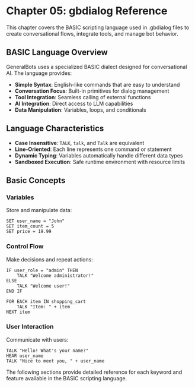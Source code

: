 # Chapter 05: gbdialog Reference

This chapter covers the BASIC scripting language used in .gbdialog files to create conversational flows, integrate tools, and manage bot behavior.

## BASIC Language Overview

GeneralBots uses a specialized BASIC dialect designed for conversational AI. The language provides:

- **Simple Syntax**: English-like commands that are easy to understand
- **Conversation Focus**: Built-in primitives for dialog management
- **Tool Integration**: Seamless calling of external functions
- **AI Integration**: Direct access to LLM capabilities
- **Data Manipulation**: Variables, loops, and conditionals

## Language Characteristics

- **Case Insensitive**: `TALK`, `talk`, and `Talk` are equivalent
- **Line-Oriented**: Each line represents one command or statement
- **Dynamic Typing**: Variables automatically handle different data types
- **Sandboxed Execution**: Safe runtime environment with resource limits

## Basic Concepts

### Variables
Store and manipulate data:
```basic
SET user_name = "John"
SET item_count = 5
SET price = 19.99
```

### Control Flow
Make decisions and repeat actions:
```basic
IF user_role = "admin" THEN
    TALK "Welcome administrator!"
ELSE
    TALK "Welcome user!"
END IF

FOR EACH item IN shopping_cart
    TALK "Item: " + item
NEXT item
```

### User Interaction
Communicate with users:
```basic
TALK "Hello! What's your name?"
HEAR user_name
TALK "Nice to meet you, " + user_name
```

The following sections provide detailed reference for each keyword and feature available in the BASIC scripting language.
